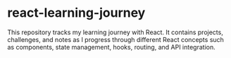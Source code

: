 # react-learning-journey
This repository tracks my learning journey with React. It contains projects, challenges, and notes as I progress through different React concepts such as components, state management, hooks, routing, and API integration.
